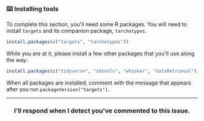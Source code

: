 

### :keyboard: Installing tools

To complete this section, you'll need some R packages. You will need to install `targets` and its companion package, `tarchetypes`. 

```r
install.packages(c("targets", "tarchetypes"))
```

While you are at it, please install a few other packages that you'll use along the way:

```r
install.packages(c("tidyverse", "sbtools", "whisker", "dataRetrieval"))
```

When all packages are installed, comment with the message that appears after you run `packageVersion("targets")`.

<hr><h3 align="center">I'll respond when I detect you've commented to this issue.</h3>
